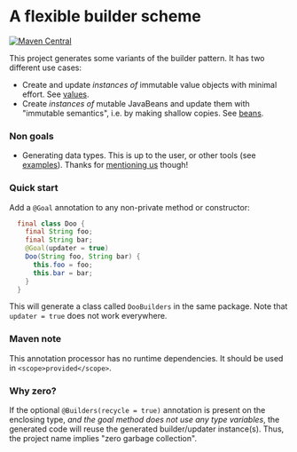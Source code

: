# A flexible builder scheme

[![Maven Central](https://maven-badges.herokuapp.com/maven-central/com.github.h908714124/zerobuilder/badge.svg)](https://maven-badges.herokuapp.com/maven-central/com.github.h908714124/zerobuilder)

This project generates some variants of the builder pattern.
It has two different use cases:

* Create and update <em>instances of</em> immutable value objects with minimal effort. 
  See [values](values.md).
* Create <em>instances of</em> mutable JavaBeans and update them with "immutable semantics", i.e. by making shallow copies.
  See [beans](beans.md).

### Non goals

* Generating data types. This is up to the user, or other tools (see [examples](examples)).
  Thanks for [mentioning us](https://github.com/jodastephen/compare-beangen) though!

### Quick start

Add a `@Goal` annotation to any non-private method or constructor:

````java
  final class Doo {
    final String foo;
    final String bar;
    @Goal(updater = true)
    Doo(String foo, String bar) {
      this.foo = foo;
      this.bar = bar;
    }
  }
````

This will generate a class called `DooBuilders` in the same package.
Note that `updater = true` does not work everywhere.

### Maven note

This annotation processor has no runtime dependencies.
It should be used in `<scope>provided</scope>`.

### Why zero?

If the optional `@Builders(recycle = true)` annotation is present on the enclosing type,
<em>and the goal method does not use any type variables</em>, 
the generated code will reuse the generated builder/updater instance(s).
Thus, the project name implies "zero garbage collection".
